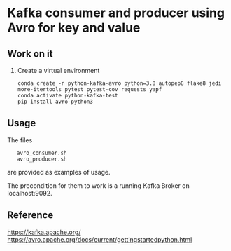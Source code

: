 # Kafka consumer and producer using Avro for key and value

## Work on it

1. Create a virtual environment


       conda create -n python-kafka-avro python=3.8 autopep8 flake8 jedi more-itertools pytest pytest-cov requests yapf
       conda activate python-kafka-test 
       pip install avro-python3


## Usage

The files

       avro_consumer.sh
       avro_producer.sh

are provided as examples of usage. 

The precondition for them to work is a running Kafka Broker on localhost:9092.

## Reference

https://kafka.apache.org/
https://avro.apache.org/docs/current/gettingstartedpython.html
